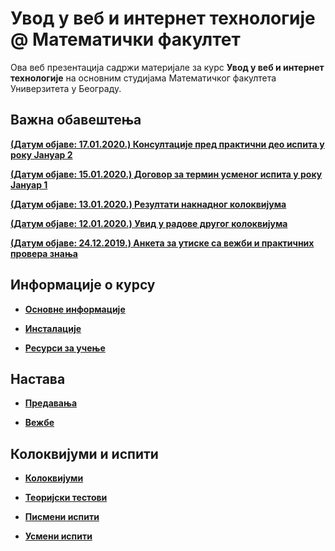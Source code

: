 # Увод у веб и интернет технологије @ Математички факултет

Ова веб презентација садржи материјале за курс **Увод у веб и интернет технологије** на основним студијама Математичког факултета Универзитета у Београду.

## Важна обавештења

**[(Датум објаве: 17.01.2020.) Консултације пред практични део испита у року Јануар 2](/pismeni-ispiti/info/README.md)**

**[(Датум објаве: 15.01.2020.) Договор за термин усменог испита у року Јануар 1](/usmeni-ispiti/info/README.md)**

**[(Датум објаве: 13.01.2020.) Резултати накнадног колоквијума](/kolokvijumi/info/README.md)**

<!-- **[(Датум објаве: 12.01.2020.) Распоред студената по учионицама у року Јануар 1](/pismeni-ispiti/info/README.md)** -->

**[(Датум објаве: 12.01.2020.) Увид у радове другог колоквијума](/kolokvijumi/info/README.md)**

<!-- **[(Датум објаве: 08.01.2020.) Пријава за полагање испита у року Јануар 1](/pismeni-ispiti/info/README.md)** -->

<!-- **[(Датум објаве: 02.01.2020.) Пример практичног дела завршног испита](/pismeni-ispiti/zadaci/README.md)** -->

<!-- **[(Датум објаве: 25.12.2019.) О терминима усмених испита](/usmeni-ispiti/info/README.md)** -->

**[(Датум објаве: 24.12.2019.) Анкета за утиске са вежби и практичних провера знања](/vezbe/info/README.md)**

<!-- **[Важно! Резултати испита у року Септембар 1](/usmeni-ispiti/info/README.md)** -->

<!-- **[Важно! Резултати практичног испита у року Септембар 1](/pismeni-ispiti/info/README.md)** -->

## Информације о курсу

* **[Основне информације](/informacije/README.md)**

* **[Инсталације](/INSTALACIJE.md)**

* **[Ресурси за учење](/RESURSI-ZA-UCENJE.md)**

## Настава

* **[Предавања](/predavanja/README.md)**

* **[Вежбе](/vezbe/README.md)**

## Колоквијуми и испити

* **[Колоквијуми](/kolokvijumi/README.md)**

* **[Теоријски тестови](/teorijski-testovi/README.md)**

* **[Писмени испити](/pismeni-ispiti/README.md)**

* **[Усмени испити](/usmeni-ispiti/README.md)**